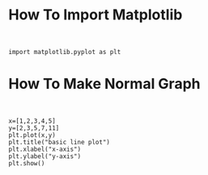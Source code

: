 <h1>How To Import Matplotlib</h1><br>
 
    import matplotlib.pyplot as plt
<h1>How To Make Normal Graph</h1><br>

    x=[1,2,3,4,5]
    y=[2,3,5,7,11]
    plt.plot(x,y)
    plt.title("basic line plot")
    plt.xlabel("x-axis")
    plt.ylabel("y-axis")
    plt.show()
